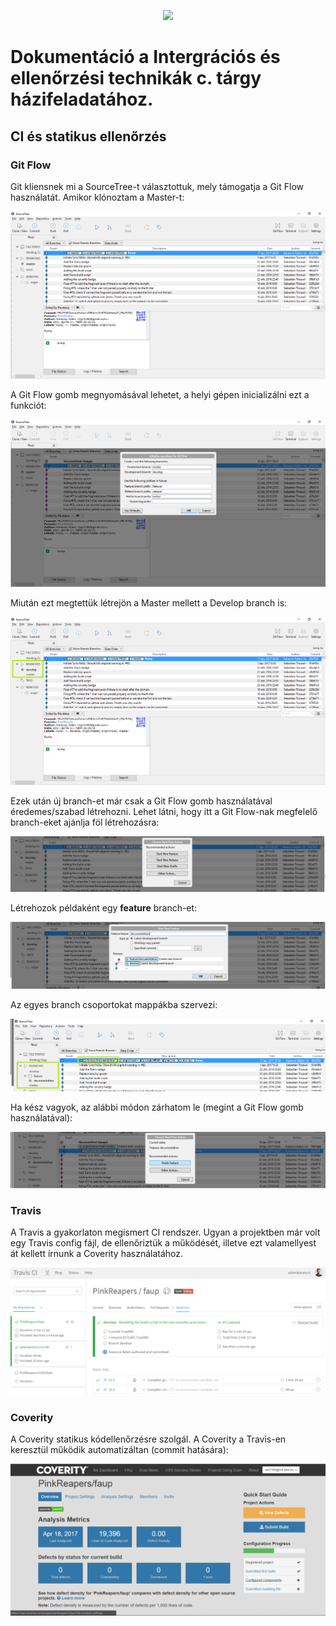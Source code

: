 <p align="center"><img src="doc/images/faup-logo.png"/></p>

# Dokumentáció a Intergrációs és ellenőrzési technikák c. tárgy házifeladatához.

## CI és statikus ellenőrzés

### Git Flow

Git kliensnek mi a SourceTree-t választottuk, mely támogatja a Git Flow használatát.
Amikor klónoztam a Master-t:

<img src="doc/images/without-gitflow.png"/>

A Git Flow gomb megnyomásával lehetet, a helyi gépen inicializálni ezt a funkciót:

<img src="doc/images/gitflow-init.png"/>

Miután ezt megtettük létrejön a Master mellett a Develop branch is:

<img src="doc/images/gitflow-after-init.png"/>

Ezek után új branch-et már csak a Git Flow gomb használatával éredemes/szabad létrehozni.
Lehet látni, hogy itt a Git Flow-nak megfelelő branch-eket ajánlja föl létrehozásra:

<img src="doc/images/gitflow-use-gitflow-button.png"/>

Létrehozok példaként egy **feature** branch-et:

<img src="doc/images/gitflow-new-feature.png"/>

Az egyes branch csoportokat mappákba szervezi:

<img src="doc/images/gitflow-new-feature-after.png"/>

Ha kész vagyok, az alábbi módon zárhatom le (megint a Git Flow gomb használatával):

<img src="doc/images/gitflow-close-feature.png"/>

### Travis

A Travis a gyakorlaton megismert CI rendszer. Ugyan a projektben már volt egy Travis config fájl, de ellenőriztük a működését, illetve ezt valamellyest át kellett írnunk a Coverity használatához.

<img src="doc/images/travis.png"/>

### Coverity

A Coverity statikus kódellenőrzésre szolgál. A Coverity a Travis-en keresztül működik automatizáltan (commit hatására):

<img src="doc/images/coverity.png"/>